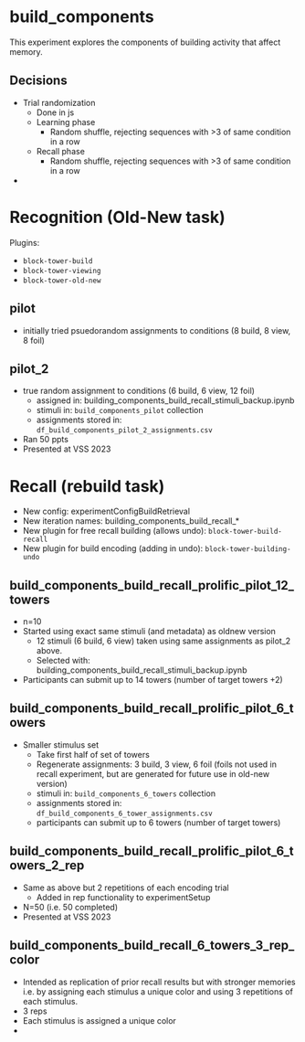 # build_components

This experiment explores the components of building activity that affect memory.

## Decisions
- Trial randomization
  - Done in js
  - Learning phase
    - Random shuffle, rejecting sequences with >3 of same condition in a row
  - Recall phase
    - Random shuffle, rejecting sequences with >3 of same condition in a row
- 



# Recognition (Old-New task)

Plugins:
- `block-tower-build`
- `block-tower-viewing`
- `block-tower-old-new`

## pilot
- initially tried psuedorandom assignments to conditions (8 build, 8 view, 8 foil)

## pilot_2
- true random assignment to conditions (6 build, 6 view, 12 foil)
  - assigned in: building_components_build_recall_stimuli_backup.ipynb
  - stimuli in: `build_components_pilot` collection
  - assignments stored in: `df_build_components_pilot_2_assignments.csv`
- Ran 50 ppts
- Presented at VSS 2023


# Recall (rebuild task)

- New config: experimentConfigBuildRetrieval
- New iteration names: building_components_build_recall_*
- New plugin for free recall building (allows undo): `block-tower-build-recall`
- New plugin for build encoding (adding in undo): `block-tower-building-undo`

## build_components_build_recall_prolific_pilot_12_towers
- n=10
- Started using exact same stimuli (and metadata) as oldnew version
  - 12 stimuli (6 build, 6 view) taken using same assignments as pilot_2 above.
  - Selected with: building_components_build_recall_stimuli_backup.ipynb
- Participants can submit up to 14 towers (number of target towers +2)


## build_components_build_recall_prolific_pilot_6_towers
- Smaller stimulus set
  - Take first half of set of towers
  - Regenerate assignments: 3 build, 3 view, 6 foil (foils not used in recall experiment, but are generated for future use in old-new version)
  - stimuli in: `build_components_6_towers` collection
  - assignments stored in: `df_build_components_6_tower_assignments.csv`
  - participants can submit up to 6 towers (number of target towers)


## build_components_build_recall_prolific_pilot_6_towers_2_rep
- Same as above but 2 repetitions of each encoding trial
  - Added in rep functionality to experimentSetup
- N=50 (i.e. 50 completed)
- Presented at VSS 2023




## build_components_build_recall_6_towers_3_rep_color
- Intended as replication of prior recall results but with stronger memories i.e. by assigning each stimulus a unique color and using 3 repetitions of each stimulus.
- 3 reps
- Each stimulus is assigned a unique color
- 